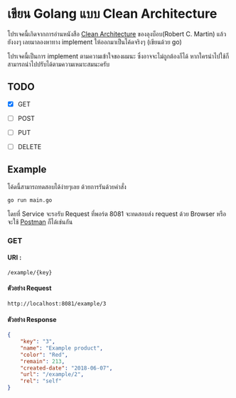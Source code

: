 # เขียน Golang แบบ Clean Architecture
โปรเจคนี้เกิดจากการอ่านหนังสือ [Clean Architecture](https://www.amazon.com/Clean-Architecture-Craftsmans-Software-Structure/dp/0134494164) ของลุงบ็อบ(Robert C. Martin) แล้วยังงงๆ เลยมาลองหาทาง implement ให้ออกมาเป็นโค้ดจริงๆ (เขียนด้วย go)

โปรเจคนี้เป็นการ implement ตามความเข้าใจของผมนะ ซึ่งอาจจะไม่ถูกต้องก็ได้ หากใครนำไปใช้ก็สามารถนำไปปรับได้ตามความเหมาะสมนะครับ

## TODO
- [x] GET
- [ ] POST
- [ ] PUT
- [ ] DELETE


## Example
โค้ดนี้สามารถทดสอบได้ง่ายๆเลย ด้วยการรันด้วยคำสั่ง 
```bash
go run main.go
```
โดยที่ Service จะรอรับ Request ที่พอร์ต 8081
จะทดสอบส่ง request ด้วย Browser หรือจะใช้ [Postman](https://www.getpostman.com) ก็ได้เช่นกัน


### GET
#### URI : 
```
/example/{key}
```
#### ตัวอย่าง Request
```
http://localhost:8081/example/3
```

#### ตัวอย่าง Response
```json
{
    "key": "3",
    "name": "Example product",
    "color": "Red",
    "remain": 213,
    "created-date": "2018-06-07",
    "url": "/example/2",
    "rel": "self"
}
```
